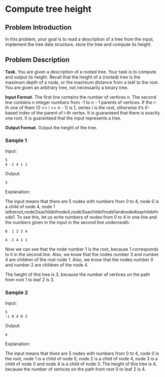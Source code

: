 # Compute tree height

## Problem Introduction
In this problem, your goal is to read a description of a tree from the input, implement the tree data structure, store the tree and compute its height.

## Problem Description
**Task.** You are given a description of a rooted tree. Your task is to compute and output its height. Recall that the height of a (rooted) tree is the maximum depth of a node, or the maximum distance from a leaf to the root. You are given an arbitrary tree, not necessarily a binary tree.

**Input Format.** The first line contains the number of vertices n. The second line contains n integer numbers from -1 to n - 1 parents of vertices. If the i-th one of them (0 <= i <= n - 1) is  1, vertex i is the root, otherwise it’s 0-based index of the parent of i-th vertex. It is guaranteed that there is exactly one root. It is guaranteed that the input represents a tree.

**Output Format.** Output the height of the tree.

### Sample 1
Input:
```
5
4 -1 4 1 1
```
Output:
```
3
```
Explanation:

The input means that there are 5 nodes with numbers from 0 to 4, node 0 is a child of node 4, node 1 istheroot,node2isachildofnode4,node3isachildofnode1andnode4isachildofnode1. To see this, let us write numbers of nodes from 0 to 4 in one line and the numbers given in the input in the second line underneath:

```
0  1 2 3 4

4 -1 4 1 1
```

Now we can see that the node number 1 is the root, because  1 corresponds to it in the second line. Also, we know that the nodes number 3 and number 4 are children of the root node 1. Also, we know that the nodes number 0 and number 2 are children of the node 4.

The height of this tree is 3, because the number of vertices on the path from root 1 to leaf 2 is 3.

### Sample 2
Input:
```
5
-1 0 4 0 3
```
Output:
```
4
```
Explanation:

The input means that there are 5 nodes with numbers from 0 to 4, node 0 is the root, node 1 is a child of node 0, node 2 is a child of node 4, node 3 is a child of node 0 and node 4 is a child of node 3. The height of this tree is 4, because the number of vertices on the path from root 0 to leaf 2 is 4.

